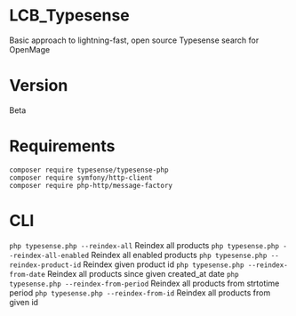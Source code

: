 # LCB_Typesense

Basic approach to lightning-fast, open source Typesense search for OpenMage

# Version

Beta

# Requirements

```
composer require typesense/typesense-php
composer require symfony/http-client
composer require php-http/message-factory
```

# CLI

`php typesense.php --reindex-all` Reindex all products
`php typesense.php --reindex-all-enabled` Reindex all enabled products
`php typesense.php --reindex-product-id` Reindex given product id
`php typesense.php --reindex-from-date` Reindex all products since given created_at date
`php typesense.php --reindex-from-period` Reindex all products from strtotime period
`php typesense.php --reindex-from-id` Reindex all products from given id

